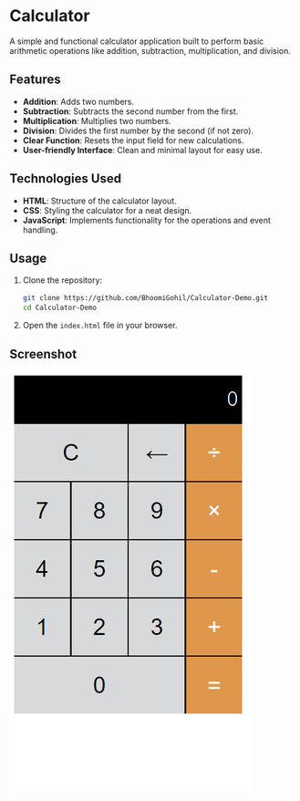 # Calculator

A simple and functional calculator application built to perform basic arithmetic operations like addition, subtraction, multiplication, and division.

## Features

- **Addition**: Adds two numbers.
- **Subtraction**: Subtracts the second number from the first.
- **Multiplication**: Multiplies two numbers.
- **Division**: Divides the first number by the second (if not zero).
- **Clear Function**: Resets the input field for new calculations.
- **User-friendly Interface**: Clean and minimal layout for easy use.

## Technologies Used

- **HTML**: Structure of the calculator layout.
- **CSS**: Styling the calculator for a neat design.
- **JavaScript**: Implements functionality for the operations and event handling.

## Usage

1. Clone the repository:
   ```bash
   git clone https://github.com/BhoomiGohil/Calculator-Demo.git
   cd Calculator-Demo
   ```
2. Open the `index.html` file in your browser.

## Screenshot

![Calculator](Calculator.png)
